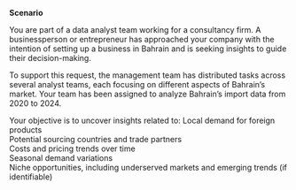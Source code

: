 **Scenario**

You are part of a data analyst team working for a consultancy firm. A businessperson or entrepreneur has approached your company with the intention of setting up a business in Bahrain and is seeking insights to guide their decision-making.

To support this request, the management team has distributed tasks across several analyst teams, each focusing on different aspects of Bahrain’s market. Your team has been assigned to analyze Bahrain’s import data from 2020 to 2024.

Your objective is to uncover insights related to:
Local demand for foreign products  
Potential sourcing countries and trade partners  
Costs and pricing trends over time  
Seasonal demand variations  
Niche opportunities, including underserved markets and emerging trends (if identifiable)  
